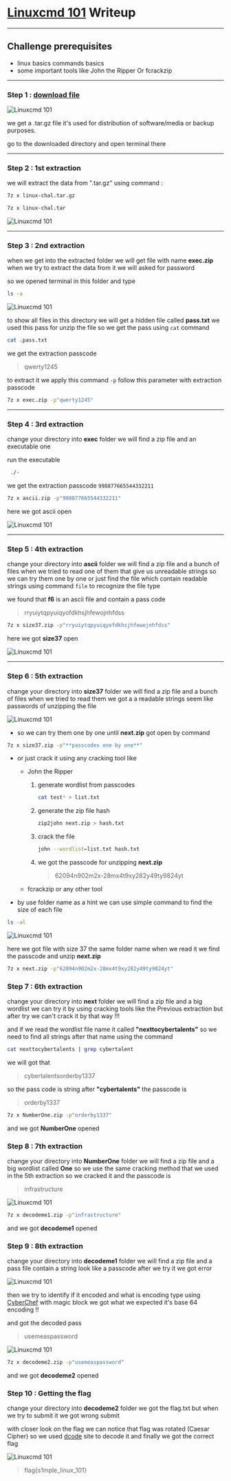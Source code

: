 # [Linuxcmd 101](https://cybertalents.com/challenges/forensics/linuxcmd-101) Writeup

---

## Challenge prerequisites

* linux basics commands basics
* some important tools like John the Ripper Or fcrackzip

---

### Step 1 : [download file](https://hubchallenges.s3-eu-west-1.amazonaws.com/Forensics/linux-chal.tar.gz)

![Linuxcmd 101](..\images\Linuxcmd_101_1.png "Linuxcmd 101")

we get a .tar.gz file it's used for distribution of software/media or backup purposes.

go to the downloaded directory and open terminal there

---

### Step 2 : 1st extraction

we will extract the data from ".tar.gz" using command :

```bash
7z x linux-chal.tar.gz
```

```bash
7z x linux-chal.tar
````

![Linuxcmd 101](..\images\Linuxcmd_101_2.png "Linuxcmd 101")

---

### Step 3 : 2nd extraction

when we get into the extracted folder we will get file with name **exec.zip**
when we try to extract the data from it we will asked for password

so we opened terminal in this folder and type

```bash
ls -a
```

![Linuxcmd 101](..\images\Linuxcmd_101_3.png "Linuxcmd 101")

to show all files in this directory we will get a hidden file called **pass.txt** we used this pass for unzip the file so we get the pass using ```cat``` command

```bash
cat .pass.txt
```

we get the extraction passcode
> qwerty1245

to extract it we apply this command ```-p``` follow this parameter with extraction passcode

```bash
7z x exec.zip -p"qwerty1245"
```

---

### Step 4 : 3rd extraction

change your directory into **exec** folder we will find a zip file and an executable one

run the executable

```bash
 ./- 
 ```

we get the extraction passcode
```998877665544332211```

```bash
7z x ascii.zip -p"998877665544332211"
```

here we got ascii open

![Linuxcmd 101](..\images\Linuxcmd_101_4.png "Linuxcmd 101")

---

### Step 5 : 4th extraction

change your directory into **ascii** folder we will find a zip file and a bunch of files when we tried to read one of them that give us unreadable strings so we can try them one by one or just find the file which contain readable strings using command ```file``` to recognize the file type

we found that **f6** is an ascii file and contain a pass code

>rryuiytqpyuiqyofdkhsjhfewojnhfdss

```bash
7z x size37.zip -p"rryuiytqpyuiqyofdkhsjhfewojnhfdss"
```

here we got **size37** open

![Linuxcmd 101](..\images\Linuxcmd_101_5.png "Linuxcmd 101")

---

### Step 6 : 5th extraction

change your directory into **size37** folder we will find a zip file and a bunch of files when we tried to read them we got a a readable strings seem like passwords of unzipping the file

![Linuxcmd 101](..\images\Linuxcmd_101_6.png "Linuxcmd 101")

* so we can try them one by one until **next.zip** got open by command

```bash
7z x size37.zip -p"**passcodes one by one**"
```

* or just crack it using any cracking tool like

  * John the Ripper
    1. generate wordlist from passcodes

        ```bash
        cat test* > list.txt
        ```

    2. generate the zip file hash

        ```bash
        zip2john next.zip > hash.txt
        ```

    3. crack the file

        ```bash
        john --wordlist=list.txt hash.txt

        ```

    4. we got the passcode for unzipping **next.zip**
        > 62094n902m2x-28mx4t9xy282y49ty9824yt

  * fcrackzip or any other tool

* by use folder name as a hint we can use simple command to find the size of each file

```bash
ls -al
````

![Linuxcmd 101](..\images\Linuxcmd_101_7.png "Linuxcmd 101")

here we got file with size 37 the same folder name when we read it we find the passcode and unzip **next.zip**

```bash
7z x next.zip -p"62094n902m2x-28mx4t9xy282y49ty9824yt"
```

### Step 7 : 6th extraction

change your directory into **next** folder we will find a zip file and a big wordlist we can try it by using cracking tools like the Previous extraction but after try we can't crack it by that way !!!

and if we read the wordlist file name it called **"nexttocybertalents"** so we need to find all strings after that name using the command

```bash
cat nexttocybertalents | grep cybertalent    
```

we will got that

> cybertalentsorderby1337

so the pass code is string after **"cybertalents"** the passcode is

>orderby1337

```bash
7z x NumberOne.zip -p"orderby1337"             
```

and we got **NumberOne** opened

### Step 8 : 7th extraction

change your directory into **NumberOne** folder we will find a zip file and a big wordlist called **One** so we use the same cracking method that we used in the 5th extraction so we cracked it and the passcode is

>infrastructure

![Linuxcmd 101](..\images\Linuxcmd_101_8.png "Linuxcmd 101")

```bash
7z x decodeme1.zip -p"infrastructure"
```

and we got **decodeme1** opened

### Step 9 : 8th extraction

change your directory into **decodeme1** folder we will find a zip file and a pass file contain a string look like a passcode after we try it we got error

![Linuxcmd 101](..\images\Linuxcmd_101_9.png "Linuxcmd 101")

then we try to identify if it encoded and what is encoding type using [CyberChef](https://gchq.github.io/CyberChef/ "CyberChef") with magic block we got what we expected it's base 64 encoding !!

and got the decoded pass
> usemeaspassword

![Linuxcmd 101](..\images\Linuxcmd_101_10.png "Linuxcmd 101")

```bash
7z x decodeme2.zip -p"usemeaspassword"
```

and we got **decodeme2** opened

### Step 10 : Getting the flag

change your directory into **decodeme2** folder we got the flag.txt but when we try to submit it we got wrong submit

with closer look on the flag we can notice that flag was rotated (Caesar Cipher) so we used [dcode](https://www.dcode.fr/caesar-cipher"dcode") site to decode it and finally we got the correct flag  

![Linuxcmd 101](..\images\Linuxcmd_101_11.png "Linuxcmd 101")

> flag{s1mple_linux_101}
